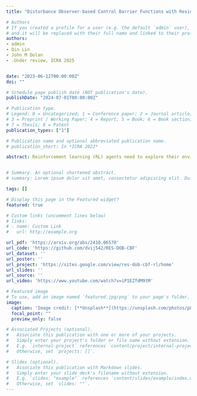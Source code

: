 ```yaml
---
title: "Disturbance Observer-based Control Barrier Functions with Residual Model Learning for Safe Reinforcement Learning"

# Authors
# If you created a profile for a user (e.g. the default `admin` user), write the username (folder name) here 
# and it will be replaced with their full name and linked to their profile.
authors:
- admin
- Qin Lin
- John M Dolan
- -Under review, ICRA 2025


date: "2023-06-12T00:00:00Z"
doi: ""

# Schedule page publish date (NOT publication's date).
publishDate: "2024-07-01T00:00:00Z"

# Publication type.
# Legend: 0 = Uncategorized; 1 = Conference paper; 2 = Journal article;
# 3 = Preprint / Working Paper; 4 = Report; 5 = Book; 6 = Book section;
# 7 = Thesis; 8 = Patent
publication_types: ["1"]

# Publication name and optional abbreviated publication name.
# publication_short: In *ICRA 2022*

abstract: Reinforcement learning (RL) agents need to explore their environment to learn optimal behaviors and achieve maximum rewards. However, exploration can be risky when training RL directly on real systems, while simulation-based training introduces the tricky issue of the sim-to-real gap. Recent approaches have leveraged safety filters, such as control barrier functions (CBFs), to penalize unsafe actions during RL training. However, the strong safety guarantees of CBFs rely on a precise dynamic model. In practice, uncertainties always exist, including internal disturbances from the errors of dynamics and external disturbances such as wind. In this work, we propose a new safe RL framework based on disturbance rejection-guarded learning, which allows for an almost model-free RL with an assumed but not necessarily precise nominal dynamic model. We demonstrate our results on the Safety-gym benchmark for Point and Car robots on all tasks where we can outperform state-of-the-art approaches that use only residual model learning or a disturbance observer (DOB). We further validate the efficacy of our framework using a physical F1/10 racing car.


# Summary. An optional shortened abstract.
# summary: Lorem ipsum dolor sit amet, consectetur adipiscing elit. Duis posuere tellus ac convallis placerat. Proin tincidunt magna sed ex sollicitudin condimentum.

tags: []

# Display this page in the Featured widget?
featured: true

# Custom links (uncomment lines below)
# links:
# - name: Custom Link
#   url: http://example.org

url_pdf: 'https://arxiv.org/abs/2410.06570'
url_code: 'https://github.com/dvij542/RES-DOB-CBF'
url_dataset: ''
url_poster: ''
url_project: 'https://sites.google.com/view/res-dob-cbf-rl/home'
url_slides: ''
url_source: ''
url_video: 'https://www.youtube.com/watch?v=iP1EZfdM9tM'

# Featured image
# To use, add an image named `featured.jpg/png` to your page's folder. 
image:
  caption: 'Image credit: [**Unsplash**](https://unsplash.com/photos/pLCdAaMFLTE)'
  focal_point: ""
  preview_only: false

# Associated Projects (optional).
#   Associate this publication with one or more of your projects.
#   Simply enter your project's folder or file name without extension.
#   E.g. `internal-project` references `content/project/internal-project/index.md`.
#   Otherwise, set `projects: []`.

# Slides (optional).
#   Associate this publication with Markdown slides.
#   Simply enter your slide deck's filename without extension.
#   E.g. `slides: "example"` references `content/slides/example/index.md`.
#   Otherwise, set `slides: ""`.
---
```

